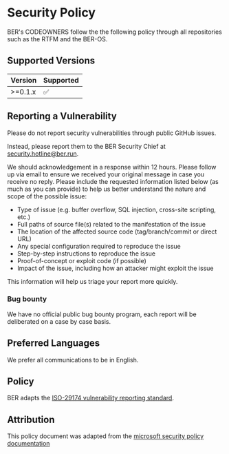 # Security Policy

BER's CODEOWNERS follow the the following policy through all repositories such as the RTFM and the BER-OS.

## Supported Versions

| Version | Supported          |
| ------- | ------------------ |
| >=0.1.x   | :white_check_mark: |

## Reporting a Vulnerability

Please do not report security vulnerabilities through public GitHub issues.

Instead, please report them to the BER Security Chief at [security.hotline@ber.run](mailto:security.hotline@ber.run).

We should acknowledgement in a response within 12 hours. Please follow up via email to ensure we received your original message in case you receive no reply.
Please include the requested information listed below (as much as you can provide) to help us better understand the nature and scope of the possible issue:
 - Type of issue (e.g. buffer overflow, SQL injection, cross-site scripting, etc.)
 - Full paths of source file(s) related to the manifestation of the issue
 - The location of the affected source code (tag/branch/commit or direct URL)
 - Any special configuration required to reproduce the issue
 - Step-by-step instructions to reproduce the issue
 - Proof-of-concept or exploit code (if possible)
 - Impact of the issue, including how an attacker might exploit the issue

This information will help us triage your report more quickly.

### Bug bounty
We have no official public bug bounty program, each report will be deliberated on a case by case basis.

## Preferred Languages
We prefer all communications to be in English.

## Policy
BER adapts the [ISO-29174 vulnerability reporting standard](https://www.iso.org/standard/72311.html).

## Attribution
This policy document was adapted from the [microsoft security policy documentation](https://github.com/microsoft/.github/blob/main/SECURITY.md)
